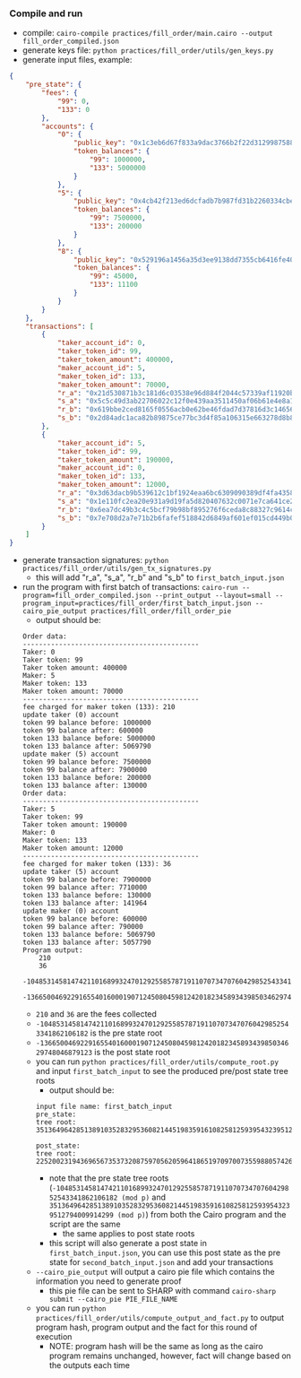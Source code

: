 ### Compile and run
- compile: `cairo-compile practices/fill_order/main.cairo --output fill_order_compiled.json`
- generate keys file: `python practices/fill_order/utils/gen_keys.py`
- generate input files, example:
```json
{
    "pre_state": {
        "fees": {
            "99": 0,
            "133": 0
        },
        "accounts": {
            "0": {
                "public_key": "0x1c3eb6d67f833a9dac3766b2f22d31299875884f3fc84ebc70c322e8fb18112",
                "token_balances": {
                    "99": 1000000,
                    "133": 5000000
                }
            },
            "5": {
                "public_key": "0x4cb42f213ed6dcfadb7b987fd31b2260334cbe404315708d17a2404fbadb11e",
                "token_balances": {
                    "99": 7500000,
                    "133": 200000
                }
            },
            "8": {
                "public_key": "0x529196a1456a35d3ee9138dd7355cb6416fe40deade3adab76f2e66554400ef",
                "token_balances": {
                    "99": 45000,
                    "133": 11100
                }
            }
        }
    },
    "transactions": [
        {
            "taker_account_id": 0,
            "taker_token_id": 99,
            "taker_token_amount": 400000,
            "maker_account_id": 5,
            "maker_token_id": 133,
            "maker_token_amount": 70000,
            "r_a": "0x21d530871b3c181d6c03538e96d884f2044c57339af11920b17a68f1c7dad94",
            "s_a": "0x5c5c49d3ab22706022c12f0e439aa3511450af06b61e4e8a1680413e135e58a",
            "r_b": "0x619bbe2ced8165f0556acb0e62be46fdad7d37816d3c14656808e80de262bc",
            "s_b": "0x2d84adc1aca82b89875ce77bc3d4f85a106315e663278d8b817cf072fa93361"
        },
        {
            "taker_account_id": 5,
            "taker_token_id": 99,
            "taker_token_amount": 190000,
            "maker_account_id": 0,
            "maker_token_id": 133,
            "maker_token_amount": 12000,
            "r_a": "0x3d63dacb9b539612c1bf1924eaa6bc6309090389df4fa4358362e7d9d84912e",
            "s_a": "0x1e110fc2ea20e931a9d19fa5d820407632c0071e7ca641ce2a0017faea07e6c",
            "r_b": "0x6ea7dc49b3c4c5bcf79b98bf895276f6ceda8c88327c9614c320c92bfeddb97",
            "s_b": "0x7e708d2a7e71b2b6fafef518842d6849af601ef015cd449b0223ab211681cc9"
        }
    ]
}
``` 
- generate transaction signatures: `python practices/fill_order/utils/gen_tx_signatures.py`
    - this will add "r_a", "s_a", "r_b" and "s_b" to `first_batch_input.json`
- run the program with first batch of transactions: `cairo-run --program=fill_order_compiled.json --print_output --layout=small --program_input=practices/fill_order/first_batch_input.json --cairo_pie_output practices/fill_order/fill_order_pie`
    - output should be:
    ```
    Order data:
    --------------------------------------------
    Taker: 0
    Taker token: 99
    Taker token amount: 400000
    Maker: 5
    Maker token: 133
    Maker token amount: 70000
    --------------------------------------------
    fee charged for maker token (133): 210
    update taker (0) account
    token 99 balance before: 1000000
    token 99 balance after: 600000
    token 133 balance before: 5000000
    token 133 balance after: 5069790
    update maker (5) account
    token 99 balance before: 7500000
    token 99 balance after: 7900000
    token 133 balance before: 200000
    token 133 balance after: 130000
    Order data:
    --------------------------------------------
    Taker: 5
    Taker token: 99
    Taker token amount: 190000
    Maker: 0
    Maker token: 133
    Maker token amount: 12000
    --------------------------------------------
    fee charged for maker token (133): 36
    update taker (5) account
    token 99 balance before: 7900000
    token 99 balance after: 7710000
    token 133 balance before: 130000
    token 133 balance after: 141964
    update maker (0) account
    token 99 balance before: 600000
    token 99 balance after: 790000
    token 133 balance before: 5069790
    token 133 balance after: 5057790
    Program output:
        210
        36
        -104853145814742110168993247012925585787191107073470760429852543341862106182
        -1366500469229165540160001907124508045981242018234589343985034629748046879123
    ```
    - `210` and `36` are the fees collected
    - `-104853145814742110168993247012925585787191107073470760429852543341862106182` is the pre state root
    - `-1366500469229165540160001907124508045981242018234589343985034629748046879123` is the post state root
    - you can run `python practices/fill_order/utils/compute_root.py` and input `first_batch_input` to see the produced pre/post state tree roots
        - output should be:
        ```
        input file name: first_batch_input
        pre_state:
        tree root: 3513649642851389103528329536082144519835916108258125939543239512794009914299

        post_state:
        tree root: 2252002319436965673537320875970562059641865197097007355988057426387825141358
        ```
        - note that the pre state tree roots (`-104853145814742110168993247012925585787191107073470760429852543341862106182 (mod p)` and `3513649642851389103528329536082144519835916108258125939543239512794009914299 (mod p)`) from both the Cairo program and the script are the same
            - the same applies to post state roots
        - this script will also generate a post state in `first_batch_input.json`, you can use this post state as the pre state for `second_batch_input.json` and add your transactions
    - `--cairo_pie_output` will output a cairo pie file which contains the information you need to generate proof
        - this pie file can be sent to SHARP with command `cairo-sharp submit --cairo_pie PIE_FILE_NAME`
    - you can run `python practices/fill_order/utils/compute_output_and_fact.py` to output program hash, program output and the fact for this round of execution
        - NOTE: program hash will be the same as long as the cairo program remains unchanged, however, fact will change based on the outputs each time

